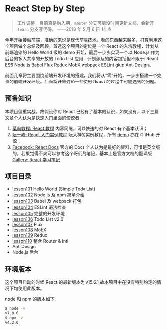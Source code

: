 # React Step by Step

> 工作调整，目前真是融入期，`master` 分支可能没时间更新文档，会新开 `learn` 分支写代码。 ——2018 年 5 月 6 日 14 点

今年开始接触前端，准确的来说是现代前端技术。看的东西越来越多，打算利用这个项目做个总结及回顾。首选这个项目的定位是一个 React 的入坑教程，计划从前端渲染的 Hello World 级的 demo 开始，最后一步步实现一个以 Node.js 作为后台的多人共享的开放的 Todo List 应用，计划涉及的内容包括但不限于: React ES6 Node.js Babel Flux Redux MobX webpack ESLint glup Ant-Design。

前面几章将主要围绕前端开发环境的搭建，我们将从“零”开始，一步步搭建一个完善的前端开发环境。后面将开始讨论一些使用 React 的过程中可能遇到的问题。

## 预备知识

本项目偏重实战，故假设你对 React 已经有了基本的认识，如果没有，以下三篇文章个人认为是快速入门里面的佼佼者:

1.  [菜鸟教程: React 教程](http://www.runoob.com/react/react-tutorial.html) 内容简练，可以快速的对 React 有个基本认识；
2.  [阮一峰: React 入门实例教程](http://www.ruanyifeng.com/blog/2015/03/react.html) 阮大神的实例教程，所有 [demo](https://github.com/ruanyf/react-demos) 亦在 GitHub 开源；
3.  [Facebook: React Docs](https://facebook.github.io/react/docs/hello-world.html) 官方的 Docs 个人认为是最好的资料，可惜是英文版的，若果觉得不爽可以参考这个哥们的笔记，基本上是官方文档的翻译版 [Gallery: React 学习笔记](https://blog.gmem.cc/react-study-note)

## 项目目录

* [lesson101](./lesson101/README.md) Hello World (Simple Todo List)
* [lesson102](./lesson102/README.md) Node.js 及 npm 简单介绍
* [lesson103](./lesson103/README.md) Babel 及 webpack 打包
* [lesson104](./lesson104/README.md) ESLint 语法检查
* [lesson105](./lesson105/README.md) 完整的开发环境
* [lesson106](./lesson106/README.md) Todo List v2.0
* [lesson107](./lesson107/README.md) Flux
* [lesson108](./lesson108/README.md) MobX
* [lesson109](./lesson109/README.md) Redux
* [lesson110](./lesson110/README.md) 整合 Router & Intl
* Ant-Design
* Node.js 后台

## 环境版本

这个项目启动的时候 React 的最新版本为 v15.6.1 故本项目中在没有特别约定的情况下均使用此版本。

node 和 npm 的版本如下:

```bash
$ node -v
v7.8.0
$ npm -v
v4.2.0
```
